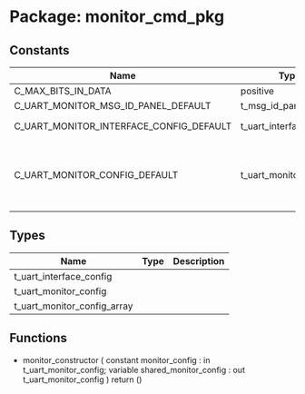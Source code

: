 # Package: monitor_cmd_pkg
## Constants
| Name                                    | Type                    | Value                                                                                                                                                                                                                                                                   | Description |
| --------------------------------------- | ----------------------- | ----------------------------------------------------------------------------------------------------------------------------------------------------------------------------------------------------------------------------------------------------------------------- | ----------- |
| C_MAX_BITS_IN_DATA                      | positive                |  8                                                                                                                                                                                                                                                                      |             |
| C_UART_MONITOR_MSG_ID_PANEL_DEFAULT     | t_msg_id_panel          |  (     ID_MONITOR => ENABLED,     others     => DISABLED   )                                                                                                                                                                                                            |             |
| C_UART_MONITOR_INTERFACE_CONFIG_DEFAULT | t_uart_interface_config |  (     bit_time         => 0 ns,     num_data_bits    => 8,     parity           => PARITY_ODD,     num_stop_bits    => STOP_BITS_ONE   )                                                                                                                               |             |
| C_UART_MONITOR_CONFIG_DEFAULT           | t_uart_monitor_config   |  (     scope_name               => (1 to 14 => "set scope name", others => NUL),     msg_id_panel             => C_UART_MONITOR_MSG_ID_PANEL_DEFAULT,     interface_config         => C_UART_MONITOR_INTERFACE_CONFIG_DEFAULT,     transaction_display_time => 0 ns   ) |             |
## Types
| Name                        | Type | Description |
| --------------------------- | ---- | ----------- |
| t_uart_interface_config     |      |             |
| t_uart_monitor_config       |      |             |
| t_uart_monitor_config_array |      |             |
## Functions
- monitor_constructor <font id="function_arguments">(    constant monitor_config        : in  t_uart_monitor_config;
    variable shared_monitor_config : out t_uart_monitor_config
  )</font> <font id="function_return">return ()</font>
